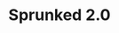 ---
slug: sprunked-20
title: Sprunked 2.0
description: "Sprunked 2.0 is an exciting online game. Play for free directly in your browser!"
icon: /images/new_mods/Sprunked 2.0.png
url: https://wowtbc.net/sprunkin/sprunked2/index.html
previewImage: /images/new_mods/Sprunked 2.0.png
type: new mods

# SEO配置
seo:
  title: "Sprunked 2.0 - Play Free Online Game | Fun Browser Games"
  description: "Sprunked 2.0 - Play this fun online game for free in your browser. No download required!"
  ogImage: "/images/new_mods/Sprunked 2.0.png"
  keywords: "sprunked-20, online game, browser game, free game, new mods game, play online"

videoUrls:
  - https://www.youtube.com/embed/example1
  - https://www.youtube.com/embed/example2

whyPlay:
  title: "Why Play Sprunked 2.0?"
  items:
    - "Immersive Gameplay: Sprunked 2.0 offers an engaging and immersive gaming experience that will keep you entertained for hours"
    - "Challenging Levels: Test your skills with increasingly difficult challenges and obstacles"
    - "Beautiful Graphics: Enjoy stunning visuals and smooth animations that bring the game world to life"
    - "Regular Updates: New content and features are added regularly to keep the game fresh and exciting"
    - "Free to Play: Experience all the fun without spending a penny"
    - "Community Features: Connect with other players, share strategies, and compete for high scores"
    - "Cross-Platform: Play on any device with a web browser, no downloads required"

features:
  title: "Key Features of Sprunked 2.0"
  image: "/images/new_mods/Sprunked 2.0.png"
  items:
    - "Intuitive Controls: Easy to learn controls make Sprunked 2.0 accessible for players of all skill levels"
    - "Multiple Game Modes: Enjoy various gameplay options that provide different challenges and experiences"
    - "Character Customization: Personalize your gaming experience with unique characters and items"
    - "Achievement System: Complete special tasks to earn rewards and recognition"
    - "Leaderboards: Compete with players worldwide and see who can achieve the highest scores"

characteristics:
  title: "Game Characteristics"
  image: "/images/new_mods/Sprunked 2.0.png"
  items:
    - "Genre: New mods game with elements of strategy and skill"
    - "Difficulty: Suitable for both casual gamers and those seeking a challenge"
    - "Play Time: Quick sessions or extended gameplay, depending on your preference"
    - "Art Style: Vibrant and engaging visuals that enhance the gaming experience"
    - "Sound Design: Immersive audio that complements the gameplay perfectly"

info: "Sprunked 2.0 is an exciting online game that offers players a unique and engaging gaming experience. With its intuitive controls, stunning visuals, and challenging gameplay, Sprunked 2.0 provides hours of entertainment for players of all ages and skill levels. Whether you're looking for a quick gaming session during a break or an extended play session, Sprunked 2.0 delivers an immersive experience that will keep you coming back for more. The game features multiple levels of increasing difficulty, ensuring that players are constantly challenged as they progress. With regular updates adding new content and features, Sprunked 2.0 remains fresh and exciting, providing endless entertainment options for its growing community of players."

howToPlayIntro: "Welcome to Sprunked 2.0! This guide will walk you through the basics and help you master the game. Whether you're a beginner or looking to improve your skills, these tips and instructions will enhance your gaming experience."

howToPlaySteps:
  - title: "Getting Started"
    description: "Begin your Sprunked 2.0 adventure by familiarizing yourself with the controls. Use your keyboard or mouse to navigate through the game interface. The tutorial will guide you through the basic mechanics and help you understand the objectives."
  - title: "Understanding the Objectives"
    description: "In Sprunked 2.0, your main goal is to progress through levels by completing specific objectives. Each level presents unique challenges that require different strategies and approaches."
  - title: "Mastering the Controls"
    description: "Practice using the controls to improve your precision and reaction time. Sprunked 2.0 requires quick reflexes and strategic thinking to overcome obstacles and defeat opponents."
  - title: "Utilizing Power-ups"
    description: "Collect power-ups throughout the game to enhance your abilities and overcome difficult challenges. Each power-up offers unique advantages that can be crucial for success."
  - title: "Developing Strategies"
    description: "As you progress in Sprunked 2.0, develop effective strategies for different scenarios. Analyze patterns, anticipate challenges, and adapt your approach to maximize your performance."

faq:
  title: "Frequently Asked Questions about Sprunked 2.0"
  items:
    - question: "Is Sprunked 2.0 free to play?"
      answer: "Yes, Sprunked 2.0 is completely free to play directly in your web browser. No downloads or purchases are required to enjoy the full game experience."
    - question: "Can I play Sprunked 2.0 on mobile devices?"
      answer: "Yes, Sprunked 2.0 is optimized for both desktop and mobile play. You can enjoy the game on any device with a web browser and internet connection."
    - question: "Are there any in-game purchases?"
      answer: "While Sprunked 2.0 is free to play, there may be optional in-game purchases available for cosmetic items or additional features that don't affect core gameplay."
    - question: "How often is Sprunked 2.0 updated?"
      answer: "The developers regularly update Sprunked 2.0 with new content, features, and improvements based on player feedback and game performance."
    - question: "Can I play Sprunked 2.0 offline?"
      answer: "Currently, Sprunked 2.0 requires an internet connection to play as it's a browser-based online game."
    - question: "Is Sprunked 2.0 suitable for children?"
      answer: "Yes, Sprunked 2.0 is designed to be family-friendly and suitable for players of all ages."
    - question: "How do I report bugs or issues?"
      answer: "If you encounter any problems while playing Sprunked 2.0, you can report them through the game's support page or contact the developers directly through their website."
    - question: "Still Have Questions?"
      answer: "If you have additional questions about Sprunked 2.0 that aren't covered in this FAQ, please visit our support center or contact our customer service team for assistance."
---